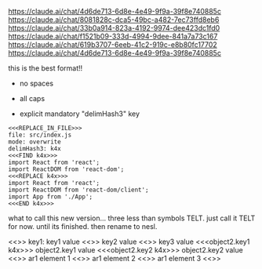 https://claude.ai/chat/4d6de713-6d8e-4e49-9f9a-39f8e740885c
https://claude.ai/chat/8081828c-dca5-49bc-a482-7ec73ffd8eb6
https://claude.ai/chat/33b0a914-823a-4192-9974-dee423dc1fd0
https://claude.ai/chat/f1521b09-333d-4994-9dee-841a7a73c167
https://claude.ai/chat/619b3707-6eeb-41c2-919c-e8b80fc17702
https://claude.ai/chat/4d6de713-6d8e-4e49-9f9a-39f8e740885c


this is the best format!!
- no spaces 
- all caps 

- explicit mandatory "delimHash3" key

```telt
<<<REPLACE_IN_FILE>>>
file: src/index.js
mode: overwrite
delimHash3: k4x
<<<FIND k4x>>>
import React from 'react';
import ReactDOM from 'react-dom';
<<<REPLACE k4x>>>
import React from 'react';
import ReactDOM from 'react-dom/client';
import App from './App';
<<<END k4x>>>
```


what to call this new version... three less than symbols TELT. just call it TELT for now.  until its finished. then rename to nesl.


<<<object1>>>
key1: key1 value
<<<key2 k4x>>>
key2 value
<<<key3 k4x>>>
key3 value
<<<object2.key1 k4x>>>
object2.key1 value
<<<object2.key2 k4x>>>
object2.key2 value
<<<ar1 k4x>>>
ar1 element 1
<<<ar1 k4x>>>
ar1 element 2
<<<ar1 k4x>>>
ar1 element 3
<<<END k4x>>>